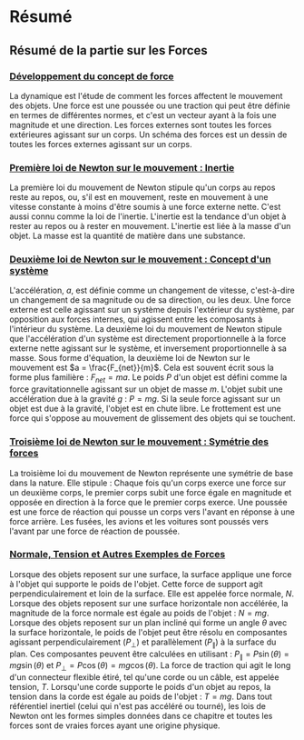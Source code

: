 # Résumé
## Résumé de la partie sur les Forces
### [Développement du concept de force](chap:LoiNewton1)
La dynamique est l'étude de comment les forces affectent le mouvement des objets. Une force est une poussée ou une traction qui peut être définie en termes de différentes normes, et c'est un vecteur ayant à la fois une magnitude et une direction. Les forces externes sont toutes les forces extérieures agissant sur un corps. Un schéma des forces est un dessin de toutes les forces externes agissant sur un corps.

### [Première loi de Newton sur le mouvement : Inertie](chap:LoiNewton1)
La première loi du mouvement de Newton stipule qu'un corps au repos reste au repos, ou, s'il est en mouvement, reste en mouvement à une vitesse constante à moins d'être soumis à une force externe nette. C'est aussi connu comme la loi de l'inertie. L'inertie est la tendance d'un objet à rester au repos ou à rester en mouvement. L'inertie est liée à la masse d'un objet. La masse est la quantité de matière dans une substance.

### [Deuxième loi de Newton sur le mouvement : Concept d'un système](chap:LoiNewton2)
L'accélération, $a$, est définie comme un changement de vitesse, c'est-à-dire un changement de sa magnitude ou de sa direction, ou les deux. Une force externe est celle agissant sur un système depuis l'extérieur du système, par opposition aux forces internes, qui agissent entre les composants à l'intérieur du système. La deuxième loi du mouvement de Newton stipule que l'accélération d'un système est directement proportionnelle à la force externe nette agissant sur le système, et inversement proportionnelle à sa masse. Sous forme d'équation, la deuxième loi de Newton sur le mouvement est $a = \frac{F_{net}}{m}$. Cela est souvent écrit sous la forme plus familière : $F_{net} = ma$. Le poids $P$ d'un objet est défini comme la force gravitationnelle agissant sur un objet de masse $m$. L'objet subit une accélération due à la gravité $g$ : $P = mg$. Si la seule force agissant sur un objet est due à la gravité, l'objet est en chute libre. Le frottement est une force qui s'oppose au mouvement de glissement des objets qui se touchent.

### [Troisième loi de Newton sur le mouvement : Symétrie des forces](chap:LoiNewton3)
La troisième loi du mouvement de Newton représente une symétrie de base dans la nature. Elle stipule : Chaque fois qu'un corps exerce une force sur un deuxième corps, le premier corps subit une force égale en magnitude et opposée en direction à la force que le premier corps exerce. Une poussée est une force de réaction qui pousse un corps vers l'avant en réponse à une force arrière. Les fusées, les avions et les voitures sont poussés vers l'avant par une force de réaction de poussée.

### [Normale, Tension et Autres Exemples de Forces](chap:AutreForces)
Lorsque des objets reposent sur une surface, la surface applique une force à l'objet qui supporte le poids de l'objet. Cette force de support agit perpendiculairement et loin de la surface. Elle est appelée force normale, $N$. Lorsque des objets reposent sur une surface horizontale non accélérée, la magnitude de la force normale est égale au poids de l'objet : $N = mg$. Lorsque des objets reposent sur un plan incliné qui forme un angle $\theta$ avec la surface horizontale, le poids de l'objet peut être résolu en composantes agissant perpendiculairement ($P_{\perp}$) et parallèlement ($P_{\parallel}$) à la surface du plan. Ces composantes peuvent être calculées en utilisant : $P_{\parallel} = P \sin(\theta) = mg \sin(\theta)$ et $P_{\perp} = P \cos(\theta) = mg \cos(\theta)$. La force de traction qui agit le long d'un connecteur flexible étiré, tel qu'une corde ou un câble, est appelée tension, $T$. Lorsqu'une corde supporte le poids d'un objet au repos, la tension dans la corde est égale au poids de l'objet : $T=mg$. Dans tout référentiel inertiel (celui qui n'est pas accéléré ou tourné), les lois de Newton ont les formes simples données dans ce chapitre et toutes les forces sont de vraies forces ayant une origine physique.